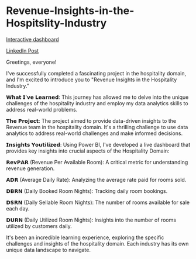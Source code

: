 # Revenue-Insights-in-the-Hospitslity-Industry

[Interactive dashboard](https://app.powerbi.com/view?r=eyJrIjoiOTU2MzNiYmEtNTk3YS00YzA3LWFlM2EtMDI4YWM3NTA2OTg2IiwidCI6ImM2ZTU0OWIzLTVmNDUtNDAzMi1hYWU5LWQ0MjQ0ZGM1YjJjNCJ9)

[LinkedIn Post]()


Greetings, everyone!

I've successfully completed a fascinating project in the hospitality domain, and I'm excited to introduce you to "Revenue Insights in the Hospitality Industry."

𝗪𝗵𝗮𝘁 𝗜'𝘃𝗲 𝗟𝗲𝗮𝗿𝗻𝗲𝗱: This journey has allowed me to delve into the unique challenges of the hospitality industry and employ my data analytics skills to address real-world problems.

𝗧𝗵𝗲 𝗣𝗿𝗼𝗷𝗲𝗰𝘁: The project aimed to provide data-driven insights to the Revenue team in the hospitality domain. It's a thrilling challenge to use data analytics to address real-world challenges and make informed decisions.

𝗜𝗻𝘀𝗶𝗴𝗵𝘁𝘀 𝗬𝗼𝘂𝘁𝗶𝗹𝗶𝘇𝗲𝗱: Using Power BI, I've developed a live dashboard that provides key insights into crucial aspects of the Hospitality Domain:

𝗥𝗲𝘃𝗣𝗔𝗥 (Revenue Per Available Room): A critical metric for understanding revenue generation.

𝗔𝗗𝗥 (Average Daily Rate): Analyzing the average rate paid for rooms sold.

𝗗𝗕𝗥𝗡 (Daily Booked Room Nights): Tracking daily room bookings.

𝗗𝗦𝗥𝗡 (Daily Sellable Room Nights): The number of rooms available for sale each day.

𝗗𝗨𝗥𝗡 (Daily Utilized Room Nights): Insights into the number of rooms utilized by customers daily.

It's been an incredible learning experience, exploring the specific challenges and insights of the hospitality domain. Each industry has its own unique data landscape to navigate.


